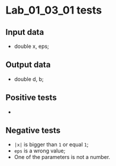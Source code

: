 # Lab_01_03_01 tests
## Input data
- double x, eps;
## Output data
- double d, b;
## Positive tests
- 
## Negative tests
- `|x|` is bigger than `1` or equal `1`;
- `eps` is a wrong value;
- One of the parameters is not a number.